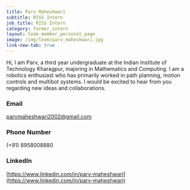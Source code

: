 ```yaml
---
title: Parv Maheshwari
subtitle: RISS Intern
job_title: RISS Intern
category: former_intern
layout: team_member_personal_page
image: /img/team/parv_maheshwari.jpg
link-new-tab: true
---
```


Hi, I am Parv, a third year undergraduate at the Indian Institute of Technology Kharagpur, majoring in Mathematics and Computing. I am a robotics enthusiast who has primarily worked in path planning, motion controls and multibot systems. I would be excited to hear from you regarding new ideas and collaborations.

### Email ###
parvmaheshwari2002@gmail.com

### Phone Number ### 
(+91) 8958008880

### LinkedIn ###
[https://www.linkedin.com/in/parv-maheshwari](https://www.linkedin.com/in/parv-maheshwari)
